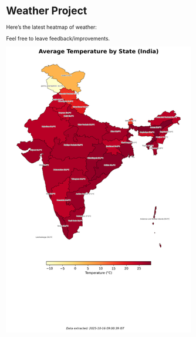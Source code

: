 # Weather Project

Here’s the latest heatmap of weather:

Feel free to leave feedback/improvements.

![India Heatmap](docs/assets/india_heatmap.png?v=F066E0)
